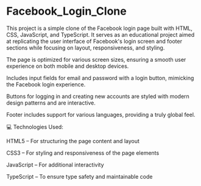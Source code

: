 # Facebook_Login_Clone

This project is a simple clone of the Facebook login page built with HTML, CSS, JavaScript, and TypeScript. It serves as an educational project aimed at replicating the user interface of Facebook's login screen and footer sections while focusing on layout, responsiveness, and styling.

The page is optimized for various screen sizes, ensuring a smooth user experience on both mobile and desktop devices.

Includes input fields for email and password with a login button, mimicking the Facebook login experience.

Buttons for logging in and creating new accounts are styled with modern design patterns and are interactive.

Footer includes support for various languages, providing a truly global feel.

💻 Technologies Used:

HTML5 – For structuring the page content and layout

CSS3 – For styling and responsiveness of the page elements

JavaScript – For additional interactivity   

TypeScript – To ensure type safety and maintainable code
